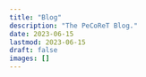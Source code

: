```yaml
---
title: "Blog"
description: "The PeCoReT Blog."
date: 2023-06-15
lastmod: 2023-06-15
draft: false
images: []
---
```

